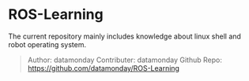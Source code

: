 # ROS-Learning

The current repository mainly includes knowledge about linux shell and robot operating system.

> Author: datamonday
> Contributer: datamonday
> Github Repo: https://github.com/datamonday/ROS-Learning